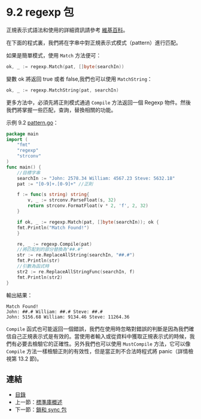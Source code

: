 # 9.2 regexp 包

正規表示式語法和使用的詳細資訊請參考 [維基百科](http://en.wikipedia.org/wiki/Regular_expression)。

在下面的程式裏，我們將在字串中對正規表示式模式（pattern）進行匹配。

如果是簡單模式，使用 `Match` 方法便可：

```go
ok, _ := regexp.Match(pat, []byte(searchIn))
```

變數 ok 將返回 true 或者 false,我們也可以使用 `MatchString`：

```go
ok, _ := regexp.MatchString(pat, searchIn)
```

更多方法中，必須先將正則模式通過 `Compile` 方法返回一個 Regexp 物件。然後我們將掌握一些匹配，查詢，替換相關的功能。

示例 9.2 [pattern.go](examples/chapter_9/pattern.go)：

```go
package main
import (
	"fmt"
	"regexp"
	"strconv"
)
func main() {
	//目標字串
	searchIn := "John: 2578.34 William: 4567.23 Steve: 5632.18"
	pat := "[0-9]+.[0-9]+" //正則

	f := func(s string) string{
    	v, _ := strconv.ParseFloat(s, 32)
    	return strconv.FormatFloat(v * 2, 'f', 2, 32)
	}

	if ok, _ := regexp.Match(pat, []byte(searchIn)); ok {
    fmt.Println("Match Found!")
	}

	re, _ := regexp.Compile(pat)
	//將匹配到的部分替換為"##.#"
	str := re.ReplaceAllString(searchIn, "##.#")
	fmt.Println(str)
	//引數為函式時
	str2 := re.ReplaceAllStringFunc(searchIn, f)
	fmt.Println(str2)
}
```

輸出結果：

	Match Found!
	John: ##.# William: ##.# Steve: ##.#
	John: 5156.68 William: 9134.46 Steve: 11264.36

`Compile` 函式也可能返回一個錯誤，我們在使用時忽略對錯誤的判斷是因為我們確信自己正規表示式是有效的。當使用者輸入或從資料中獲取正規表示式的時候，我們有必要去檢驗它的正確性。另外我們也可以使用 `MustCompile` 方法，它可以像 `Compile` 方法一樣檢驗正則的有效性，但是當正則不合法時程式將 panic（詳情檢視第 13.2 節)。

## 連結

- [目錄](directory.md)
- 上一節：[標準庫概述](09.1.md)
- 下一節：[鎖和 sync 包](09.3.md)